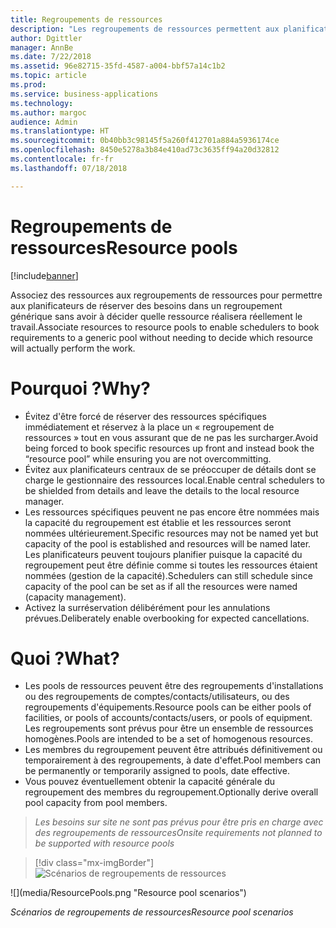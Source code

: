 ```yaml
---
title: Regroupements de ressources
description: "Les regroupements de ressources permettent aux planificateurs de réserver du travail dans un regroupement générique sans avoir à décider quelle ressource réalisera réellement le travail."
author: Dgittler
manager: AnnBe
ms.date: 7/22/2018
ms.assetid: 96e82715-35fd-4587-a004-bbf57a14c1b2
ms.topic: article
ms.prod: 
ms.service: business-applications
ms.technology: 
ms.author: margoc
audience: Admin
ms.translationtype: HT
ms.sourcegitcommit: 0b40bb3c98145f5a260f412701a884a5936174ce
ms.openlocfilehash: 8450e5278a3b84e410ad73c3635ff94a20d32812
ms.contentlocale: fr-fr
ms.lasthandoff: 07/18/2018

---
```


#  <a name="resource-pools"></a><span data-ttu-id="9f75b-103">Regroupements de ressources</span><span class="sxs-lookup"><span data-stu-id="9f75b-103">Resource pools</span></span>

[!include[banner](../../../../includes/banner.md)]

<span data-ttu-id="9f75b-104">Associez des ressources aux regroupements de ressources pour permettre aux planificateurs de réserver des besoins dans un regroupement générique sans avoir à décider quelle ressource réalisera réellement le travail.</span><span class="sxs-lookup"><span data-stu-id="9f75b-104">Associate resources to resource pools to enable schedulers to book requirements to a generic pool without needing to decide which resource will actually perform the work.</span></span>

# <a name="why"></a><span data-ttu-id="9f75b-105">Pourquoi ?</span><span class="sxs-lookup"><span data-stu-id="9f75b-105">Why?</span></span>

- <span data-ttu-id="9f75b-106">Évitez d'être forcé de réserver des ressources spécifiques immédiatement et réservez à la place un « regroupement de ressources » tout en vous assurant que de ne pas les surcharger.</span><span class="sxs-lookup"><span data-stu-id="9f75b-106">Avoid being forced to book specific resources up front and instead book the “resource pool” while ensuring you are not overcommitting.</span></span>
- <span data-ttu-id="9f75b-107">Évitez aux planificateurs centraux de se préoccuper de détails dont se charge le gestionnaire des ressources local.</span><span class="sxs-lookup"><span data-stu-id="9f75b-107">Enable central schedulers to be shielded from details and leave the details to the local resource manager.</span></span>
- <span data-ttu-id="9f75b-108">Les ressources spécifiques peuvent ne pas encore être nommées mais la capacité du regroupement est établie et les ressources seront nommées ultérieurement.</span><span class="sxs-lookup"><span data-stu-id="9f75b-108">Specific resources may not be named yet but capacity of the pool is established and resources will be named later.</span></span> <span data-ttu-id="9f75b-109">Les planificateurs peuvent toujours planifier puisque la capacité du regroupement peut être définie comme si toutes les ressources étaient nommées (gestion de la capacité).</span><span class="sxs-lookup"><span data-stu-id="9f75b-109">Schedulers can still schedule since capacity of the pool can be set as if all the resources were named (capacity management).</span></span>
- <span data-ttu-id="9f75b-110">Activez la surréservation délibérément pour les annulations prévues.</span><span class="sxs-lookup"><span data-stu-id="9f75b-110">Deliberately enable overbooking for expected cancellations.</span></span>

# <a name="what"></a><span data-ttu-id="9f75b-111">Quoi ?</span><span class="sxs-lookup"><span data-stu-id="9f75b-111">What?</span></span>

- <span data-ttu-id="9f75b-112">Les pools de ressources peuvent être des regroupements d'installations ou des regroupements de comptes/contacts/utilisateurs, ou des regroupements d'équipements.</span><span class="sxs-lookup"><span data-stu-id="9f75b-112">Resource pools can be either pools of facilities, or pools of accounts/contacts/users, or pools of equipment.</span></span> <span data-ttu-id="9f75b-113">Les regroupements sont prévus pour être un ensemble de ressources homogènes.</span><span class="sxs-lookup"><span data-stu-id="9f75b-113">Pools are intended to be a set of homogenous resources.</span></span>
- <span data-ttu-id="9f75b-114">Les membres du regroupement peuvent être attribués définitivement ou temporairement à des regroupements, à date d'effet.</span><span class="sxs-lookup"><span data-stu-id="9f75b-114">Pool members can be permanently or temporarily assigned to pools, date effective.</span></span>
- <span data-ttu-id="9f75b-115">Vous pouvez éventuellement obtenir la capacité générale du regroupement des membres du regroupement.</span><span class="sxs-lookup"><span data-stu-id="9f75b-115">Optionally derive overall pool capacity from pool members.</span></span>

> <span data-ttu-id="9f75b-116">*Les besoins sur site ne sont pas prévus pour être pris en charge avec des regroupements de ressources*</span><span class="sxs-lookup"><span data-stu-id="9f75b-116">*Onsite requirements not planned to be supported with resource pools*</span></span>

> [!div class="mx-imgBorder"]
> <span data-ttu-id="9f75b-117">![](media/ResourcePools.png "Scénarios de regroupements de ressources")
<!-- picture --></span><span class="sxs-lookup"><span data-stu-id="9f75b-117">![](media/ResourcePools.png "Resource pool scenarios")
<!-- picture --></span></span>

<span data-ttu-id="9f75b-118">*Scénarios de regroupements de ressources*</span><span class="sxs-lookup"><span data-stu-id="9f75b-118">*Resource pool scenarios*</span></span>

